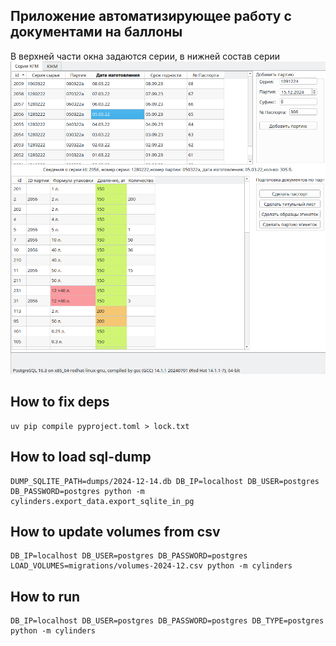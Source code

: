 ## Приложение автоматизирующее работу с документами на баллоны

В верхней части окна задаются серии, в нижней состав серии
![Пример главного меню](icons/example.png)

## How to fix deps
```shell
uv pip compile pyproject.toml > lock.txt
```

## How to load sql-dump
```shell
DUMP_SQLITE_PATH=dumps/2024-12-14.db DB_IP=localhost DB_USER=postgres DB_PASSWORD=postgres python -m cylinders.export_data.export_sqlite_in_pg
```

## How to update volumes from csv
```shell
DB_IP=localhost DB_USER=postgres DB_PASSWORD=postgres LOAD_VOLUMES=migrations/volumes-2024-12.csv python -m cylinders
```


## How to run
```shell
DB_IP=localhost DB_USER=postgres DB_PASSWORD=postgres DB_TYPE=postgres python -m cylinders
```
